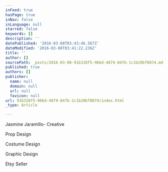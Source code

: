 ```yaml
---
inFeed: true
hasPage: true
inNav: false
inLanguage: null
starred: false
keywords: []
description: ''
datePublished: '2016-03-08T03:43:46.567Z'
dateModified: '2016-03-08T03:41:22.236Z'
title: ''
author: []
sourcePath: _posts/2016-03-08-91b328f5-96bd-4879-847b-1c1b20bf8074.md
published: true
authors: []
publisher:
  name: null
  domain: null
  url: null
  favicon: null
url: 91b328f5-96bd-4879-847b-1c1b20bf8074/index.html
_type: Article

---
```

Jasmine Jaramillo- Creative

Prop Design

Costume Design

Graphic Design

Etsy Seller